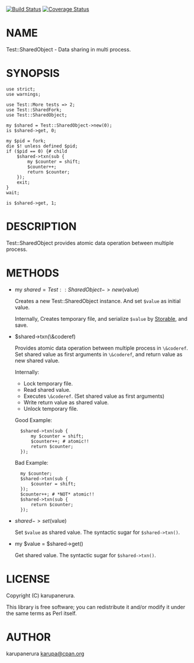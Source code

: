 [![Build Status](https://travis-ci.org/karupanerura/Test-SharedObject.svg?branch=master)](https://travis-ci.org/karupanerura/Test-SharedObject) [![Coverage Status](https://img.shields.io/coveralls/karupanerura/Test-SharedObject/master.svg)](https://coveralls.io/r/karupanerura/Test-SharedObject?branch=master)
# NAME

Test::SharedObject - Data sharing in multi process.

# SYNOPSIS

    use strict;
    use warnings;

    use Test::More tests => 2;
    use Test::SharedFork;
    use Test::SharedObject;

    my $shared = Test::SharedObject->new(0);
    is $shared->get, 0;

    my $pid = fork;
    die $! unless defined $pid;
    if ($pid == 0) {# child
        $shared->txn(sub {
            my $counter = shift;
            $counter++;
            return $counter;
        });
        exit;
    }
    wait;

    is $shared->get, 1;

# DESCRIPTION

Test::SharedObject provides atomic data operation between multiple process.

# METHODS

- my $shared = Test::SharedObject->new($value)

    Creates a new Test::SharedObject instance.
    And set `$value` as initial value.

    Internally, Creates temporary file, and serialize `$value` by [Storable](https://metacpan.org/pod/Storable), and save.

- $shared->txn(\\&coderef)

    Provides atomic data operation between multiple process in `\&coderef`.
    Set shared value as first arguments in `\&coderef`, and return value as new shared value.

    Internally:

    - Lock temporary file.
    - Read shared value.
    - Executes `\&coderef`. (Set shared value as first arguments)
    - Write return value as shared value.
    - Unlock temporary file.

    Good Example:

        $shared->txn(sub {
            my $counter = shift;
            $counter++; # atomic!!
            return $counter;
        });

    Bad Example:

        my $counter;
        $shared->txn(sub {
            $counter = shift;
        });
        $counter++; # *NOT* atomic!!
        $shared->txn(sub {
            return $counter;
        });

- $shared->set($value)

    Set `$value` as shared value.
    The syntactic sugar for `$shared->txn()`.

- my $value = $shared->get()

    Get shared value.
    The syntactic sugar for `$shared->txn()`.

# LICENSE

Copyright (C) karupanerura.

This library is free software; you can redistribute it and/or modify
it under the same terms as Perl itself.

# AUTHOR

karupanerura <karupa@cpan.org>
